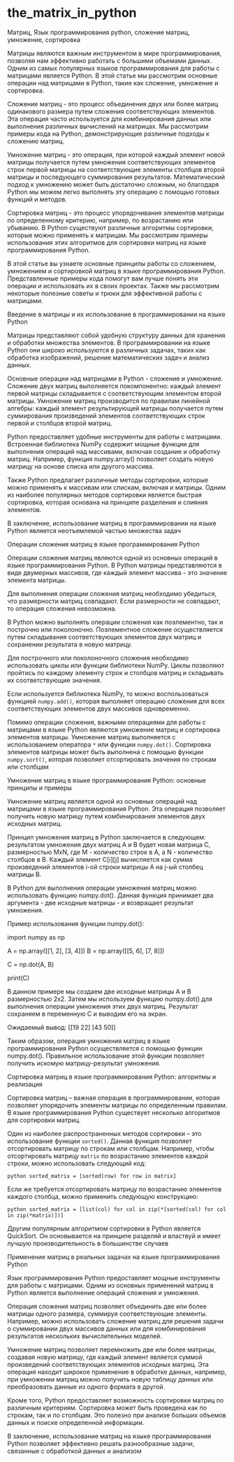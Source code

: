 # the_matrix_in_python

Матриц, Язык программирования python, сложение матриц, умножение, сортировка

Матрицы являются важным инструментом в мире программирования, позволяя нам эффективно работать с большими объемами данных. Одним из самых популярных языков программирования для работы с матрицами является Python. В этой статье мы рассмотрим основные операции над матрицами в Python, такие как сложение, умножение и сортировка.

Сложение матриц - это процесс объединения двух или более матриц одинакового размера путем сложения соответствующих элементов. Эта операция часто используется для комбинирования данных или выполнения различных вычислений на матрицах. Мы рассмотрим примеры кода на Python, демонстрирующие различные подходы к сложению матриц.

Умножение матриц - это операция, при которой каждый элемент новой матрицы получается путем умножения соответствующих элементов строк первой матрицы на соответствующие элементы столбцов второй матрицы и последующего суммирования результатов. Математический подход к умножению может быть достаточно сложным, но благодаря Python мы можем легко выполнять эту операцию с помощью готовых функций и методов.

Сортировка матриц - это процесс упорядочивания элементов матрицы по определенному критерию, например, по возрастанию или убыванию. В Python существуют различные алгоритмы сортировки, которые можно применять к матрицам. Мы рассмотрим примеры использования этих алгоритмов для сортировки матриц на языке программирования Python.

В этой статье вы узнаете основные принципы работы со сложением, умножением и сортировкой матриц в языке программирования Python. Представленные примеры кода помогут вам лучше понять эти операции и использовать их в своих проектах. Также мы рассмотрим некоторые полезные советы и трюки для эффективной работы с матрицами.

Введение в матрицы и их использование в программировании на языке Python

Матрицы представляют собой удобную структуру данных для хранения и обработки множества элементов. В программировании на языке Python они широко используются в различных задачах, таких как обработка изображений, решение математических задач и анализ данных.

Основные операции над матрицами в Python - сложение и умножение. Сложение двух матриц выполняется покомпонентно: каждый элемент первой матрицы складывается с соответствующим элементом второй матрицы. Умножение матриц производится по правилам линейной алгебры: каждый элемент результирующей матрицы получается путем суммирования произведений элементов соответствующих строк первой и столбцов второй матриц.

Python предоставляет удобные инструменты для работы с матрицами. Встроенная библиотека NumPy содержит мощные функции для выполнения операций над массивами, включая создание и обработку матриц. Например, функция numpy.array() позволяет создать новую матрицу на основе списка или другого массива.

Также Python предлагает различные методы сортировки, которые можно применять к массивам или спискам, включая и матрицы. Одним из наиболее популярных методов сортировки является быстрая сортировка, которая основана на принципе разделения и слияния элементов.

В заключение, использование матриц в программировании на языке Python является неотъемлемой частью множества задач

Операции сложения матриц в языке программирования Python

Операции сложения матриц являются одной из основных операций в языке программирования Python. В Python матрицы представляются в виде двумерных массивов, где каждый элемент массива - это значение элемента матрицы.

Для выполнения операции сложения матриц необходимо убедиться, что размерности матриц совпадают. Если размерности не совпадают, то операция сложения невозможна.

В Python можно выполнять операции сложения как поэлементно, так и построчно или поколоночно. Поэлементное сложение осуществляется путем складывания соответствующих элементов двух матриц и сохранении результата в новую матрицу.

Для построчного или поколоночного сложения необходимо использовать циклы или функции библиотеки NumPy. Циклы позволяют пройтись по каждому элементу строк и столбцов матриц и складывать их соответствующие значения.

Если используется библиотека NumPy, то можно воспользоваться функцией `numpy.add()`, которая выполняет операцию сложения для всех соответствующих элементов двух массивов одновременно.

Помимо операции сложения, важными операциями для работы с матрицами в языке Python являются умножение матриц и сортировка элементов матрицы. Умножение матриц выполняется с использованием оператора `*` или функции `numpy.dot()`. Сортировка элементов матрицы может быть выполнена с помощью функции `numpy.sort()`, которая позволяет отсортировать значения по строкам или столбцам

Умножение матриц в языке программирования Python: основные принципы и примеры

Умножение матриц является одной из основных операций над матрицами в языке программирования Python. Эта операция позволяет получить новую матрицу путем комбинирования элементов двух исходных матриц.

Принцип умножения матриц в Python заключается в следующем: результатом умножения двух матриц A и B будет новая матрица C, размерностью MxN, где M - количество строк в A, а N - количество столбцов в B. Каждый элемент C[i][j] вычисляется как сумма произведений элементов i-ой строки матрицы A на j-ый столбец матрицы B.

В Python для выполнения операции умножения матриц можно использовать функцию numpy.dot(). Данная функция принимает два аргумента - две исходные матрицы - и возвращает результат умножения.

Пример использования функции numpy.dot():

import numpy as np

A = np.array([[1, 2], [3, 4]]) B = np.array([[5, 6], [7, 8]])

C = np.dot(A, B)

print(C)

В данном примере мы создаем две исходные матрицы A и B размерностью 2x2. Затем мы используем функцию numpy.dot() для выполнения операции умножения этих двух матриц. Результат сохраняем в переменную C и выводим его на экран.

Ожидаемый вывод: [[19 22] [43 50]]

Таким образом, операция умножения матриц в языке программирования Python осуществляется с помощью функции numpy.dot(). Правильное использование этой функции позволяет получить искомую матрицу-результат умножения.

Сортировка матриц в языке программирования Python: алгоритмы и реализация

Сортировка матриц – важная операция в программировании, которая позволяет упорядочить элементы матрицы по определенным правилам. В языке программирования Python существует несколько алгоритмов для сортировки матриц.

Один из наиболее распространенных методов сортировки – это использование функции `sorted()`. Данная функция позволяет отсортировать матрицу по строкам или столбцам. Например, чтобы отсортировать матрицу `matrix` по возрастанию элементов каждой строки, можно использовать следующий код:

```python sorted_matrix = [sorted(row) for row in matrix] ```

Если же требуется отсортировать матрицу по возрастанию элементов каждого столбца, можно применить следующую конструкцию:

```python sorted_matrix = [list(col) for col in zip(*[sorted(col) for col in zip(*matrix)])] ```

Другим популярным алгоритмом сортировки в Python является QuickSort. Он основывается на принципе разделяй и властвуй и имеет лучшую производительность в большинстве случаев

Применение матриц в реальных задачах на языке программирования Python

Язык программирования Python предоставляет мощные инструменты для работы с матрицами. Одним из основных применений матриц в Python является выполнение операций сложения и умножения.

Операция сложения матриц позволяет объединить две или более матрицы одного размера, суммируя соответствующие элементы. Например, можно использовать сложение матриц для решения задачи о суммировании двух массивов данных или для комбинирования результатов нескольких вычислительных моделей.

Умножение матриц позволяет перемножить две или более матрицы, создавая новую матрицу, где каждый элемент является суммой произведений соответствующих элементов исходных матриц. Эта операция находит широкое применение в обработке данных, например, при умножении матриц можно получить новую таблицу данных или преобразовать данные из одного формата в другой.

Кроме того, Python предоставляет возможность сортировки матриц по различным критериям. Сортировка может быть проведена как по строкам, так и по столбцам. Это полезно при анализе больших объемов данных и поиске определенной информации.

В заключение, использование матриц на языке программирования Python позволяет эффективно решать разнообразные задачи, связанные с обработкой данных и анализом 
